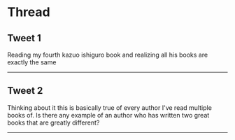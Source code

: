 # Thread

## Tweet 1

Reading my fourth kazuo ishiguro book and realizing all his books are exactly the same

---

## Tweet 2

Thinking about it this is basically true of every author I've read multiple books of. Is there any example of an author who has written two great books that are greatly different?

---

